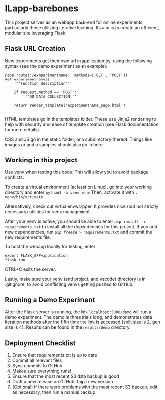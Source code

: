 # ILapp-barebones

This project serves as an webapp back-end for online experiments, particularly those utilizing iterative learning. Its aim is to create an efficient, modular site leveraging Flask.

## Flask URL Creation

New experiments get their own url in application.py, using the following syntax (see the demo experiment as an example):

```
@app.route('/exmperimentname', methods=['GET', 'POST'])
def experimentname():
    '''Function description'''

    if request.method == 'POST':
        '''DO DATA COLLECTION'''
    
    return render_template('experimentname_page.html')
    
```

HTML templates go in the templates folder. These use Jinja2 rendering to help with security and ease of template creation (see Flask documentation for more details).

CSS and JS go in the static folder, or a subdirectory thereof. Things like images or audio samples should also go in here.

## Working in this project

Use venv when testing this code. This will allow you to avoid package conflicts.

To create a virtual environment (at least on Linux), go into your working directory and enter
`python3 -m venv venv`
Then, activate it with
`. venv/bin/activate`

Alternatively, check out virtualenvwrapper. It provides nice (but not strictly necessary) utilities for venv management.

After your venv is active, you should be able to enter `pip install -r requirements.txt` to install all the dependencies for this project. If you add new dependencies, run `pip freeze > requirements.txt` and commit the new requirements file.

To host the webapp locally for testing, enter
```
export FLASK_APP=application
flask run
```
CTRL+C exits the server.

Lastly, make sure your venv (and project, and vscode) directory is in .gitignore, to avoid conflicting venvs getting pushed to GitHub.

## Running a Demo Experiment

After the Flask server is running, the link `localhost:5000/demo` will run a demo experiment. The demo is three trials long, and demonstrates data iteration methods after the fifth time the link is accessed (split size is 2, gen size is 4). Results can be found in the `results/demo` directory.

## Deployment Checklist

1. Ensure that requirements.txt is up to date
2. Commit all relevant files
3. Sync commits to GitHub
4. Makes sure everything runs!
5. Ensure that the most recent S3 data backup is good
6. Draft a new release on GitHub; tag a new version
7. (Optional) If there were problems with the most recent S3 backup, edit as necessary, then run a manual backup

